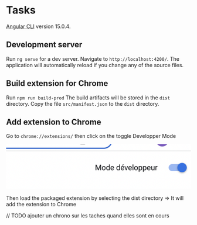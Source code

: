 # Tasks

[Angular CLI](https://github.com/angular/angular-cli) version 15.0.4.

## Development server

Run `ng serve` for a dev server. Navigate to `http://localhost:4200/`. The application will automatically reload if you change any of the source files.

## Build extension for Chrome

Run `npm run build-prod`
The build artifacts will be stored in the `dist` directory.
Copy the file `src/manifest.json` to the `dist` directory.

## Add extension to Chrome

Go to `chrome://extensions/` then click on the toggle Developper Mode

![Mode developpeur](https://github.com/thibautleclere/taches/blob/production/developperMode.png?raw=true)

Then load the packaged extension by selecting the dist directory
=> It will add the extension to Chrome

// TODO ajouter un chrono sur les taches quand elles sont en cours
